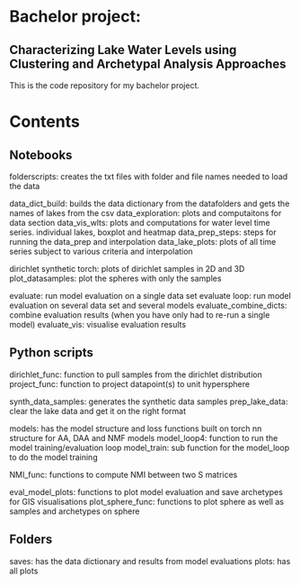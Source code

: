 # Bachelor project: 
## Characterizing Lake Water Levels using Clustering and Archetypal Analysis Approaches

This is the code repository for my bachelor project. 

# Contents

## Notebooks
folderscripts: creates the txt files with folder and file names needed to load the data

data_dict_build:  builds the data dictionary from the datafolders and gets the names of lakes from the csv
data_exploration:  plots and computaitons for data section
data_vis_wlts: plots and computations for water level time series. individual lakes, boxplot and heatmap
data_prep_steps: steps for running the data_prep and interpolation
data_lake_plots: plots of all time series subject to various criteria and interpolation

dirichlet synthetic torch: plots of dirichlet samples in 2D and 3D
plot_datasamples: plot the spheres with only the samples

evaluate: run model evaluation on a single data set
evaluate loop: run model evaluation on several data set and several models 
evaluate_combine_dicts: combine evaluation results (when you have only had to re-run a single model)
evaluate_vis: visualise evaluation results


## Python scripts

dirichlet_func:  function to pull samples from the dirichlet distribution
project_func:  function to project datapoint(s) to unit hypersphere

synth_data_samples:  generates the synthetic data samples
prep_lake_data: clear the lake data and get it on the right format

models:  has the model structure and loss functions built on torch nn structure for AA, DAA and NMF models
model_loop4: function to run the model training/evaluation loop
model_train: sub function for the model_loop to do the model training

NMI_func:  functions to compute NMI between two S matrices

eval_model_plots: functions to plot model evaluation and save archetypes for GIS visualisations
plot_sphere_func:  functions to plot sphere as well as samples and archetypes on sphere


## Folders
saves: has the data dictionary and results from model evaluations
plots: has all plots

